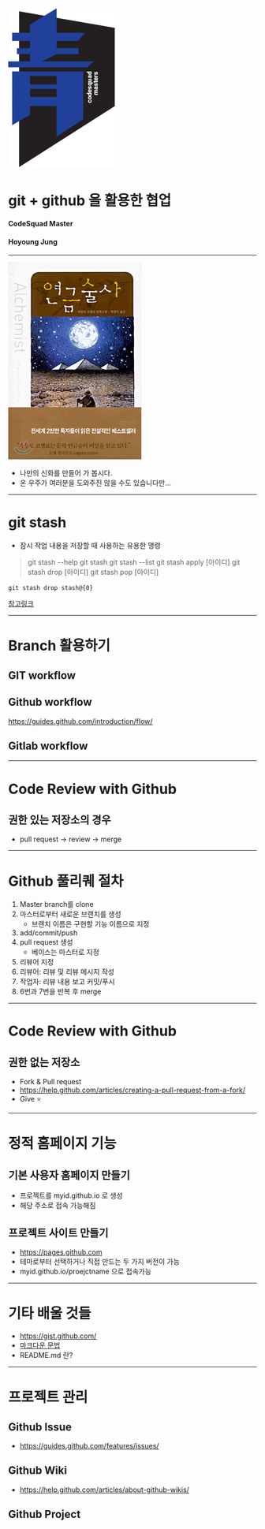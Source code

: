 # ![50%](images/img_blue.png) 
# git + github 을 활용한 협업 
#### CodeSquad Master 
#### Hoyoung Jung

---
<!-- page_number: true -->
![](images/L.jpeg)
- 나만의 신화를 만들어 가 봅시다.
- 온 우주가 여러분을 도와주진 않을 수도 있습니다만...

---
# git stash
- 잠시 작업 내용을 저장할 때 사용하는 유용한 명령 
> git stash --help
> git stash 
> git stash --list 
> git stash apply [아이디]
> git stash drop [아이디]
> git stash pop [아이디]
```
git stash drop stash@{0}
```

[참고링크](https://git-scm.com/book/ko/v1/Git-%EB%8F%84%EA%B5%AC-Stashing)

---
# Branch 활용하기
## GIT workflow
## Github workflow
https://guides.github.com/introduction/flow/
## Gitlab workflow

---
# Code Review with Github
## 권한 있는 저장소의 경우 
- pull request -> review -> merge 

---
# Github 풀리퀘 절차
1. Master branch를 clone  
2. 마스터로부터 새로운 브랜치를 생성
    - 브랜치 이름은 구현할 기능 이름으로 지정
3. add/commit/push
4. pull request 생성 
    - 베이스는 마스터로 지정
5. 리뷰어 지정
6. 리뷰어: 리뷰 및 리뷰 메시지 작성
7. 작업자: 리뷰 내용 보고 커밋/푸시
8. 6번과 7번을 반복 후 merge

---
# Code Review with Github
## 권한 없는 저장소 
- Fork & Pull request
- https://help.github.com/articles/creating-a-pull-request-from-a-fork/
-  Give :star:

---
# 정적 홈페이지 기능 
## 기본 사용자 홈페이지 만들기
- 프로젝트를 myid.github.io 로 생성 
- 해당 주소로 접속 가능해짐 

## 프로젝트 사이트 만들기 
- https://pages.github.com
- 테마로부터 선택하거나 직접 만드는 두 가지 버전이 가능 
- myid.github.io/proejctname 으로 접속가능 

---
# 기타 배울 것들 
- https://gist.github.com/
- [마크다운 문법](https://guides.github.com/pdfs/markdown-cheatsheet-online.pdf)	
- README.md  란?

---
# 프로젝트 관리 
## Github Issue
- https://guides.github.com/features/issues/


## Github Wiki
-  https://help.github.com/articles/about-github-wikis/

## Github Project 

